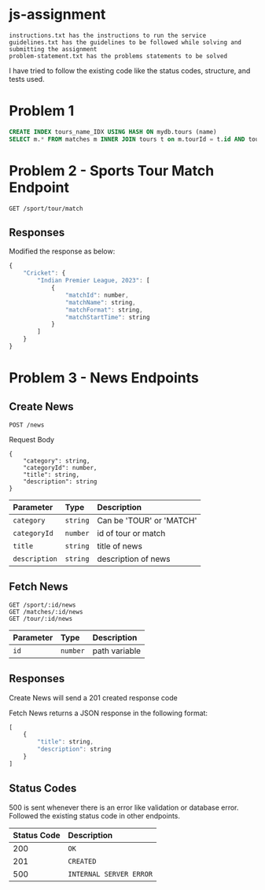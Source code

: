 # js-assignment
````
instructions.txt has the instructions to run the service
guidelines.txt has the guidelines to be followed while solving and submitting the assignment
problem-statement.txt has the problems statements to be solved
````

I have tried to follow the existing code like the status codes, structure, and tests used.

# Problem 1

```sql
CREATE INDEX tours_name_IDX USING HASH ON mydb.tours (name)
SELECT m.* FROM matches m INNER JOIN tours t on m.tourId = t.id AND tours.name = ?
```

# Problem 2 - Sports Tour Match Endpoint

```http
GET /sport/tour/match
```
## Responses

Modified the response as below:
```javascript
{
    "Cricket": {
        "Indian Premier League, 2023": [
            {
                "matchId": number,
                "matchName": string,
                "matchFormat": string,
                "matchStartTime": string
            }
        ]
    }
}
```


# Problem 3 - News Endpoints
## Create News
```http
POST /news
```

Request Body

```text
{
    "category": string,
    "categoryId": number,
    "title": string,
    "description": string
}
```
| Parameter | Type | Description |
| :--- | :--- | :--- |
| `category` | `string` | Can be 'TOUR' or 'MATCH' |
| `categoryId` | `number` | id of tour or match |
| `title` | `string` | title of news |
| `description` | `string` | description of news |

## Fetch News
```http
GET /sport/:id/news
GET /matches/:id/news
GET /tour/:id/news
```

| Parameter | Type | Description |
| :--- | :--- | :--- |
| `id` | `number` | path variable |

## Responses

Create News will send a 201 created response code

Fetch News returns a JSON response in the following format:
```javascript
[
    {
        "title": string,
        "description": string
    }
]
```

## Status Codes
500 is sent whenever there is an error like validation or database error. Followed the existing status code in other endpoints.

| Status Code | Description |
| :--- | :--- |
| 200 | `OK` |
| 201 | `CREATED` |
| 500 | `INTERNAL SERVER ERROR` |
